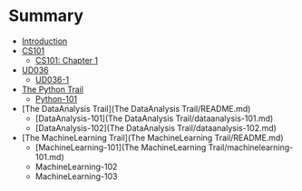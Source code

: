 # Summary

* [Introduction](README.md)
* [CS101](CS101/README.md)
  * [CS101: Chapter 1](CS101/CS101-1.md)
* [UD036](UD036/README.md)
  * [UD036-1](UD036/Chapter-1.md)
* [The Python Trail](ThePythonTrail/README.md)
  * [Python-101](ThePythonTrail/python-101.md)
* [The DataAnalysis Trail](The DataAnalysis Trail/README.md)
  * [DataAnalysis-101](The DataAnalysis Trail/dataanalysis-101.md)
  * [DataAnalysis-102](The DataAnalysis Trail/dataanalysis-102.md)
* [The MachineLearning Trail](The MachineLearning Trail/README.md)
  * [MachineLearning-101](The MachineLearning Trail/machinelearning-101.md)
  * MachineLearning-102
  * MachineLearning-103

